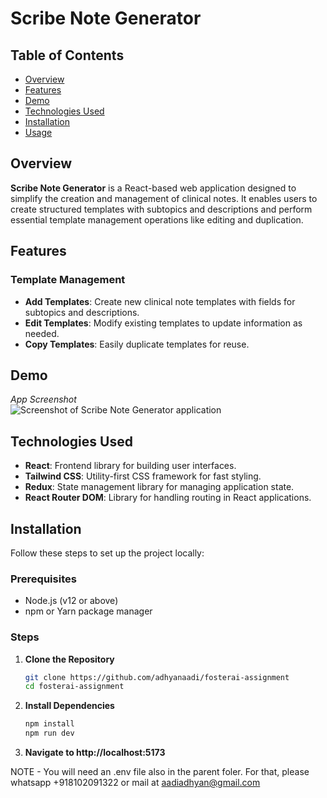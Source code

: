 # Scribe Note Generator

## Table of Contents
- [Overview](#overview)
- [Features](#features)
- [Demo](#demo)
- [Technologies Used](#technologies-used)
- [Installation](#installation)
- [Usage](#usage)

## Overview
**Scribe Note Generator** is a React-based web application designed to simplify the creation and management of clinical notes. It enables users to create structured templates with subtopics and descriptions and perform essential template management operations like editing and duplication.

## Features

### Template Management
- **Add Templates**: Create new clinical note templates with fields for subtopics and descriptions.
- **Edit Templates**: Modify existing templates to update information as needed.
- **Copy Templates**: Easily duplicate templates for reuse.

## Demo
*App Screenshot*  
![Screenshot of Scribe Note Generator application](#)

## Technologies Used
- **React**: Frontend library for building user interfaces.
- **Tailwind CSS**: Utility-first CSS framework for fast styling.
- **Redux**: State management library for managing application state.
- **React Router DOM**: Library for handling routing in React applications.

## Installation
Follow these steps to set up the project locally:

### Prerequisites
- Node.js (v12 or above)
- npm or Yarn package manager

### Steps
1. **Clone the Repository**
   ```bash
   git clone https://github.com/adhyanaadi/fosterai-assignment
   cd fosterai-assignment
   ```
2. **Install Dependencies**
   ```bash
   npm install
   npm run dev
   ```
3. **Navigate to http://localhost:5173**

NOTE - You will need an .env file also in the parent foler. For that, please whatsapp +918102091322 or mail at aadiadhyan@gmail.com
